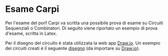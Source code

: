 # Esame Carpi

Per l'esame del porf Carpi va scritta una possibile prova di esame su Circuiti Sequenziali o Combinatori.
Di seguito viene riportato un esempio di prova d'esame, scritta in Latex.

Per il disegno del circuito è stata utilizzata la web app [Draw.io](https://app.diagrams.net/). Un esempio dei circuiti creati è il seguente [disegno](Latex/img/circuito.drawio) (da importare su [Draw.io](https://app.diagrams.net/)).